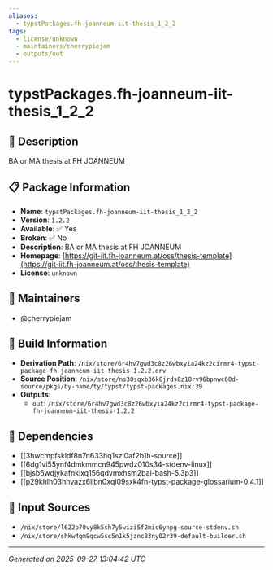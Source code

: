 ```yaml
---
aliases:
  - typstPackages.fh-joanneum-iit-thesis_1_2_2
tags:
  - license/unknown
  - maintainers/cherrypiejam
  - outputs/out
---
```


# typstPackages.fh-joanneum-iit-thesis_1_2_2

## 📝 Description

BA or MA thesis at FH JOANNEUM

## 📋 Package Information

- **Name**: `typstPackages.fh-joanneum-iit-thesis_1_2_2`
- **Version**: `1.2.2`
- **Available**: ✅ Yes
- **Broken**: ✅ No
- **Description**: BA or MA thesis at FH JOANNEUM
- **Homepage**: [https://git-iit.fh-joanneum.at/oss/thesis-template](https://git-iit.fh-joanneum.at/oss/thesis-template)
- **License**: `unknown`
## 👥 Maintainers

- @cherrypiejam


## 🔧 Build Information

- **Derivation Path**: `/nix/store/6r4hv7gwd3c8z26wbxyia24kz2cirmr4-typst-package-fh-joanneum-iit-thesis-1.2.2.drv`
- **Source Position**: `/nix/store/ns30sqxb36k8jrds8z18rv96bpnwc60d-source/pkgs/by-name/ty/typst/typst-packages.nix:39`
- **Outputs**:
  - `out`:  `/nix/store/6r4hv7gwd3c8z26wbxyia24kz2cirmr4-typst-package-fh-joanneum-iit-thesis-1.2.2`

## 🔗 Dependencies

- [[3hwcmpfskldf8n7n633hq1szi0af2b1h-source]]
- [[6dg1vi55ynf4dmkmmcn945pwdz010s34-stdenv-linux]]
- [[bjsb6wdjykafnkixq156qdvmxhsm2bai-bash-5.3p3]]
- [[p29khlh03hhvazx6ilbn0xql09sxk4fn-typst-package-glossarium-0.4.1]]

## 📁 Input Sources

- `/nix/store/l622p70vy8k5sh7y5wizi5f2mic6ynpg-source-stdenv.sh`
- `/nix/store/shkw4qm9qcw5sc5n1k5jznc83ny02r39-default-builder.sh`

---
*Generated on 2025-09-27 13:04:42 UTC*
